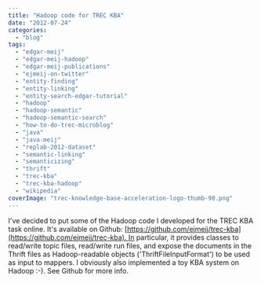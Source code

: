 ```yaml
---
title: "Hadoop code for TREC KBA"
date: "2012-07-24"
categories: 
  - "blog"
tags: 
  - "edgar-meij"
  - "edgar-meij-hadoop"
  - "edgar-meij-publications"
  - "ejmeij-on-twitter"
  - "entity-finding"
  - "entity-linking"
  - "entity-search-edgar-tutorial"
  - "hadoop"
  - "hadoop-semantic"
  - "hadoop-semantic-search"
  - "how-to-do-trec-microblog"
  - "java"
  - "java-meij"
  - "replab-2012-dataset"
  - "semantic-linking"
  - "semanticizing"
  - "thrift"
  - "trec-kba"
  - "trec-kba-hadoop"
  - "wikipedia"
coverImage: "trec-knowledge-base-acceleration-logo-thumb-90.png"
---
```


I've decided to put some of the Hadoop code I developed for the TREC KBA task online. It's available on Github: [https://github.com/ejmeij/trec-kba](https://github.com/ejmeij/trec-kba). In particular, it provides classes to read/write topic files, read/write run files, and expose the documents in the Thrift files as Hadoop-readable objects ('ThriftFileInputFormat') to be used as input to mappers. I obviously also implemented a toy KBA system on Hadoop :-). See Github for more info.
